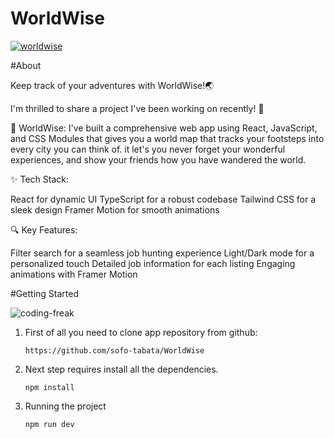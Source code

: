 # WorldWise

[![worldwise](https://github.com/sofo-tabata/WorldWise/assets/135848019/984885f0-fb5d-4112-b6b0-edeb9b475af5)](https://world-wise-project-app.vercel.app/)

#About

Keep track of your adventures with WorldWise!🌏

I'm thrilled to share a project I've been working on recently! 🚀

📌 WorldWise: I've built a comprehensive web app using React, JavaScript, and CSS Modules that gives you a world map that tracks your footsteps into every city you can think of. it let's you never forget your wonderful experiences, and show your friends how you have wandered the world.

✨ Tech Stack:

React for dynamic UI TypeScript for a robust codebase Tailwind CSS for a sleek design Framer Motion for smooth animations

🔍 Key Features:

Filter search for a seamless job hunting experience Light/Dark mode for a personalized touch Detailed job information for each listing Engaging animations with Framer Motion

#Getting Started

![coding-freak](https://github.com/sofo-tabata/WorldWise/assets/135848019/9cfbbbfe-46b7-4969-9f1b-b4021b1cbfb4)

1. First of all you need to clone app repository from github:
   ```
   https://github.com/sofo-tabata/WorldWise
   ```
3. Next step requires install all the dependencies.
   ```
   npm install
   ```
5. Running the project
   ```
   npm run dev
   ```
